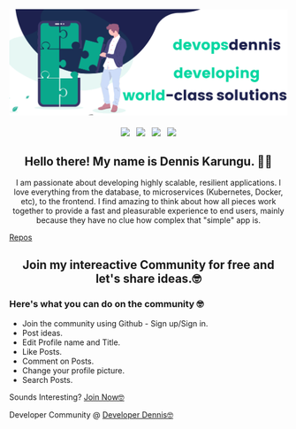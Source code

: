 ## ![devopsdennis header](https://github.com/dennis2018/dennis2018/blob/master/images/devopsdennis.png)

<p align='center'>
<a href="https://dev.to/dennis2018"><img height="30" src="https://github.com/stephenajulu/WaylonWalker/blob/main/icon/dev.png?raw=true"></a>&nbsp;&nbsp;
<a href="https://twitter.com/DENNISMBURU20"><img height="30" src="https://github.com/stephenajulu/WaylonWalker/blob/main/icon/twitter.png?raw=true"></a>&nbsp;&nbsp;
<a href="https://www.instagram.com/devopsdennis/"><img height="30" src="https://github.com/stephenajulu/WaylonWalker/blob/main/icon/instagram.jpg?raw=true"></a>&nbsp;&nbsp;
<a href="https://www.linkedin.com/in/dennis-karungu-0a44baa4/"><img height="30" src="https://github.com/stephenajulu/WaylonWalker/blob/main/icon/linkedin.png?raw=true"></a>
</p>

<h2 align="center">Hello there! My name is Dennis Karungu. 👋🤓</h2>
<p align="center">I am passionate about developing highly scalable, resilient applications. I love everything from the database, to microservices (Kubernetes, Docker, etc), to the frontend. I find amazing to think about how all pieces work together to provide a fast and pleasurable experience to end users, mainly because they have no clue how complex that "simple" app is.


</p>

[Repos](https://github.com/dennis2018/dennis2018/blob/master/images/dennis2018_repos.png)

<h2 align="center">Join my intereactive Community for free and let's share ideas.🤓</h2>
<h3 align="left">Here's what you can do on the community 🤓</h3>

- Join the community using Github - Sign up/Sign in.
- Post ideas.
- Edit Profile name and Title.
- Like Posts.
- Comment on Posts.
- Change your profile picture.
- Search Posts.

Sounds Interesting? [Join Now🤓](https://developerdennis.com) 

Developer Community @ [Developer Dennis🤓](https://developerdennis.com/) 
